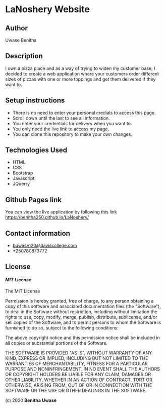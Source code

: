 # LaNoshery Website
## Author
Uwase Benitha

## Description
I own a pizza place and as a way of trying to widen my customer base, I decided to create a web application where your customers order different sizes of pizzas with one or more toppings and get them delivered if they want to.

## Setup instructions
* There is no need to enter your personal credials to access this page.
* Scroll down until the last to see all information.
* You enter your credentials for delivery when you want to.
* You only need the live link to access my page.
* You can clone this repository to make your own changes.

## Technologies Used
* HTML  
* CSS
* Bootstrap
* Javascript
* JQuerry

## Github Pages link
You can view the live application by following this link 
https://benitha250.github.io/LaNoshery/

## Contact information
* buwase120@daviscollege.com
* +250780873772

## License
#### *MIT License*
The MIT License

Permission is hereby granted, free of charge, to any person obtaining a copy
of this software and associated documentation files (the "Software"), to deal
in the Software without restriction, including without limitation the rights
to use, copy, modify, merge, publish, distribute, sublicense, and/or sell
copies of the Software, and to permit persons to whom the Software is
furnished to do so, subject to the following conditions:

The above copyright notice and this permission notice shall be included in
all copies or substantial portions of the Software.

THE SOFTWARE IS PROVIDED "AS IS", WITHOUT WARRANTY OF ANY KIND, EXPRESS OR
IMPLIED, INCLUDING BUT NOT LIMITED TO THE WARRANTIES OF MERCHANTABILITY,
FITNESS FOR A PARTICULAR PURPOSE AND NONINFRINGEMENT. IN NO EVENT SHALL THE
AUTHORS OR COPYRIGHT HOLDERS BE LIABLE FOR ANY CLAIM, DAMAGES OR OTHER
LIABILITY, WHETHER IN AN ACTION OF CONTRACT, TORT OR OTHERWISE, ARISING FROM,
OUT OF OR IN CONNECTION WITH THE SOFTWARE OR THE USE OR OTHER DEALINGS IN
THE SOFTWARE.

(c) 2020 **Benitha Uwase**
